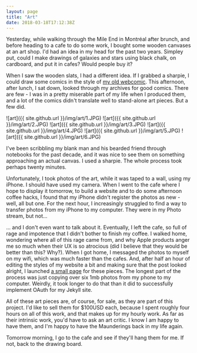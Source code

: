 ```yaml
---
layout: page
title: "Art"
date: 2018-03-18T17:12:38Z
---
```


Yesterday, while walking through the Mile End in Montréal after brunch, and before heading to a cafe to do some work, I bought some wooden canvases at an art shop. I'd had an idea in my head for the past two years. Simpley put, could I make drawings of galaxies and stars using black chalk, on cardboard, and put it in cafes? Would people buy it?

When I saw the wooden slats, I had a different idea. If I grabbed a sharpie, I could draw some comics in the style of [my old webcomic](https://burntfen.com/comic). This afternoon, after lunch, I sat down, looked through my archives for good comics. There are few - I was in a pretty miserable part of my life when I produced them, and a lot of the comics didn't translate well to stand-alone art pieces. But a few did.

![art]({{ site.github.url }}/img/art/1.JPG)
![art]({{ site.github.url }}/img/art/2.JPG)
![art]({{ site.github.url }}/img/art/3.JPG)
![art]({{ site.github.url }}/img/art/4.JPG)
![art]({{ site.github.url }}/img/art/5.JPG)
![art]({{ site.github.url }}/img/art/6.JPG)

I've been scribbling my blank man and his bearded friend through notebooks for the past decade, and it was nice to see them on something approaching an actual canvas. I used a sharpie. The whole process took perhaps twenty minutes.

Unfortunately, I took photos of the art, while it was taped to a wall, using my iPhone. I should have used my camera. When I went to the cafe where I hope to display it tomorrow, to build a website and to do some afternoon coffee hacks, I found that my iPhone didn't register the photos as new - well, all but one. For the next hour, I increasingly struggled to find a way to transfer photos from my iPhone to my computer. They were in my Photo stream, but not...

... and I don't even want to talk about it. Eventually, I left the cafe, so full of rage and impotence that I didn't bother to finish my coffee. I walked home, wondering where all of this rage came from, and why Apple products anger me so much when their UX is so atrocious (did I believe that they would be better than this? Why?). When I got home, I messaged the photos to myself on my wifi, which was much faster than the cafes. And, after half an hour of editing the styles of my website a bit and making sure that the post looked alright, I launched [a small page](https://www.burntfen.com/art.html) for these pieces. The longest part of the process was just copying over six 1mb photos from my phone to my computer. Weirdly, it took longer to do that than it did to successfully implement OAuth for my Jekyll site.

All of these art pieces are, of course, for sale, as they are part of this project. I'd like to sell them for $100USD each, because I spent roughly four hours on all of this work, and that makes up for my hourly work. As far as their intrinsic work, you'd have to ask an art critic. I know I am happy to have them, and I'm happy to have the Maunderings back in my life again.

Tomorrow morning, I go to the cafe and see if they'll hang them for me. If not, back to the drawing board.